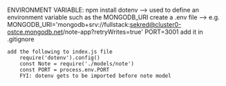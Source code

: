 ENVIRONMENT VARIABLE:
npm install dotenv --> used to define an environment variable such as the MONGODB_URI
create a .env file
--> e.g. MONGODB_URI='mongodb+srv://fullstack:sekred@cluster0-ostce.mongodb.net/note-app?retryWrites=true'
PORT=3001
add it in .gitignore

    add the following to index.js file
        require('dotenv').config()
        const Note = require('./models/note')
        const PORT = process.env.PORT
        FYI: dotenv gets to be imported before note model
